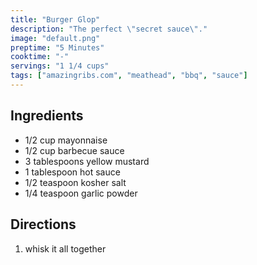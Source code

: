```yaml
---
title: "Burger Glop"
description: "The perfect \"secret sauce\"."
image: "default.png"
preptime: "5 Minutes"
cooktime: "-"
servings: "1 1/4 cups"
tags: ["amazingribs.com", "meathead", "bbq", "sauce"]
---
```


## Ingredients
- 1/2 cup mayonnaise
- 1/2 cup barbecue sauce
- 3 tablespoons yellow mustard
- 1 tablespoon hot sauce
- 1/2 teaspoon kosher salt
- 1/4 teaspoon garlic powder

## Directions
1. whisk it all together
